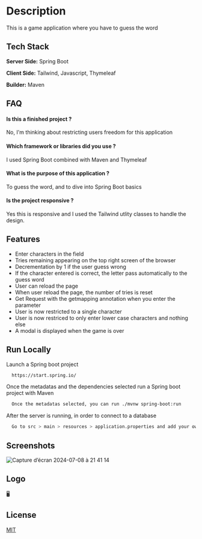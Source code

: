 
# Description

This is a game application where you have to guess the word
## Tech Stack


**Server Side:** Spring Boot

**Client Side:** Tailwind, Javascript, Thymeleaf

**Builder:** Maven






## FAQ

#### Is this a finished project ?

No, I'm thinking about restricting users freedom for this application


#### Which framework or libraries did you use ? 

I used Spring Boot combined with Maven and Thymeleaf


#### What is the purpose of this application ? 

To guess the word, and to dive into Spring Boot basics

#### Is the project responsive ? 

Yes this is responsive and I used the Tailwind utlity classes to handle the design.


## Features


- Enter characters in the field
- Tries remaining appearing on the top right screen of the browser
- Decrementation by 1 if the user guess wrong
- If the character entered is correct, the letter pass automatically to the guess word
- User can reload the page
- When user reload the page, the number of tries is reset
- Get Request with the getmapping annotation when you enter the parameter
- User is now restricted to a single character
- User is now restriced to only enter lower case characters and nothing else
- A modal is displayed when the game is over





## Run Locally




Launch a Spring boot project

```bash
  https://start.spring.io/
```


Once the metadatas and the dependencies selected run a Spring boot project with Maven
```bash
  Once the metadatas selected, you can run ./mvnw spring-boot:run
```


After the server is running, in order to connect to a database
```bash
  Go to src > main > resources > application.properties and add your own properties
```





## Screenshots


![Capture d’écran 2024-07-08 à 21 41 14](https://github.com/alexisr91/Wordguessr/assets/160608635/0db1bd33-2fa4-436a-ab39-d6ed1d55efae)



## Logo 

🖥️
## License

[MIT](https://choosealicense.com/licenses/mit/)

